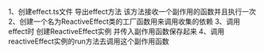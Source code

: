 1、创建effect.ts文件 导出effect方法 该方法接收一个副作用的函数并且执行一次
2、创建一个名为ReactiveEffect类的工厂函数用来调用收集的依赖
3、调用effect时 创建ReactiveEffect实例 并传入副作用函数保存起来
4、调用reactiveEffect实例的run方法去调用这个副作用函数